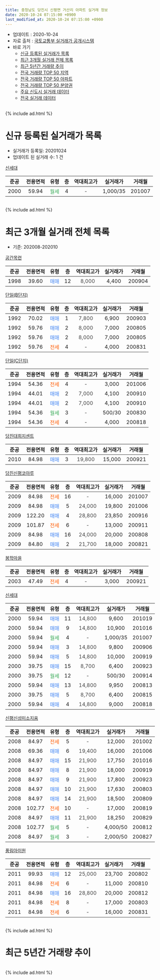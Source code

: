 ```yaml
---
title: 충청남도 당진시 신평면 거산리 아파트 실거래 정보
date: 2020-10-24 07:15:00 +0900
last_modified_at: 2020-10-24 07:15:00 +0900
---
```


* 업데이트 : 2020-10-24
* 자료 출처 : [국토교통부 실거래가 공개시스템](http://rt.molit.go.kr)
* 바로 가기
    * [신규 등록된 실거래가 목록](#신규-등록된-실거래가-목록)
    * [최근 3개월 실거래 전체 목록](#최근-3개월-실거래-전체-목록)
    * [최근 5년간 거래량 추이](#최근-5년간-거래량-추이)
    * [전국 거래량 TOP 50 지역](https://inasie.github.io/apt-trade-info/최근-3개월-전국에서-가장-거래가-많이-발생한-지역)
    * [전국 거래량 TOP 50 아파트](https://inasie.github.io/apt-trade-info/최근-3개월-전국에서-가장-거래가-많이-발생한-아파트)
    * [전국 거래량 TOP 50 분양권](https://inasie.github.io/apt-trade-info/최근-3개월-전국에서-가장-거래가-많이-발생한-분양권)
    * [주요 신도시 실거래 데이터](https://inasie.github.io/apt-trade-info/주요-신도시)
    * [전국 실거래 데이터](https://inasie.github.io/apt-trade-info/전국)
<br>
{% include ad.html %}
<br>

# 신규 등록된 실거래가 목록
* 실거래가 등록일: 20201024
* 업데이트 된 실거래 수: 1 건


[신세대](https://search.naver.com/search.naver?query=%EC%B6%A9%EC%B2%AD%EB%82%A8%EB%8F%84+%EB%8B%B9%EC%A7%84%EC%8B%9C+%EC%8B%A0%ED%8F%89%EB%A9%B4+%EA%B1%B0%EC%82%B0%EB%A6%AC+%EC%8B%A0%EC%84%B8%EB%8C%80)

|준공|전용면적|유형|층|역대최고가|실거래가|거래월|
|:---:|:---:|:---:|:---:|:---:|:---:|:---:|
|2000|59.94|<span style="color:#34a853">월세</span>|4|<span style="color:#444444">-</span>|1,000/35|201007|


<br>
{% include ad.html %}
<br>

# 최근 3개월 실거래 전체 목록
* 기준: 202008-202010


[공간목련](https://search.naver.com/search.naver?query=%EC%B6%A9%EC%B2%AD%EB%82%A8%EB%8F%84+%EB%8B%B9%EC%A7%84%EC%8B%9C+%EC%8B%A0%ED%8F%89%EB%A9%B4+%EA%B1%B0%EC%82%B0%EB%A6%AC+%EA%B3%B5%EA%B0%84%EB%AA%A9%EB%A0%A8)

|준공|전용면적|유형|층|역대최고가|실거래가|거래월|
|:---:|:---:|:---:|:---:|:---:|:---:|:---:|
|1998|39.60|<span style="color:#4285f3">매매</span>|12|<span style="color:#444444">8,000</span>|4,400|200904|

[단일(B단지)](https://search.naver.com/search.naver?query=%EC%B6%A9%EC%B2%AD%EB%82%A8%EB%8F%84+%EB%8B%B9%EC%A7%84%EC%8B%9C+%EC%8B%A0%ED%8F%89%EB%A9%B4+%EA%B1%B0%EC%82%B0%EB%A6%AC+%EB%8B%A8%EC%9D%BC%28B%EB%8B%A8%EC%A7%80%29)

|준공|전용면적|유형|층|역대최고가|실거래가|거래월|
|:---:|:---:|:---:|:---:|:---:|:---:|:---:|
|1992|70.02|<span style="color:#4285f3">매매</span>|1|<span style="color:#444444">7,800</span>|6,900|200903|
|1992|59.76|<span style="color:#4285f3">매매</span>|2|<span style="color:#444444">8,000</span>|7,000|200805|
|1992|59.76|<span style="color:#4285f3">매매</span>|2|<span style="color:#444444">8,000</span>|7,000|200805|
|1992|59.76|<span style="color:#ff5a00">전세</span>|4|<span style="color:#444444">-</span>|4,000|200831|

[단일(C단지)](https://search.naver.com/search.naver?query=%EC%B6%A9%EC%B2%AD%EB%82%A8%EB%8F%84+%EB%8B%B9%EC%A7%84%EC%8B%9C+%EC%8B%A0%ED%8F%89%EB%A9%B4+%EA%B1%B0%EC%82%B0%EB%A6%AC+%EB%8B%A8%EC%9D%BC%28C%EB%8B%A8%EC%A7%80%29)

|준공|전용면적|유형|층|역대최고가|실거래가|거래월|
|:---:|:---:|:---:|:---:|:---:|:---:|:---:|
|1994|54.36|<span style="color:#ff5a00">전세</span>|4|<span style="color:#444444">-</span>|3,000|201006|
|1994|44.01|<span style="color:#4285f3">매매</span>|2|<span style="color:#444444">7,000</span>|4,100|200910|
|1994|44.01|<span style="color:#4285f3">매매</span>|2|<span style="color:#444444">7,000</span>|4,100|200910|
|1994|54.36|<span style="color:#34a853">월세</span>|3|<span style="color:#444444">-</span>|500/30|200830|
|1994|54.36|<span style="color:#ff5a00">전세</span>|4|<span style="color:#444444">-</span>|4,000|200818|

[당진대희지센트](https://search.naver.com/search.naver?query=%EC%B6%A9%EC%B2%AD%EB%82%A8%EB%8F%84+%EB%8B%B9%EC%A7%84%EC%8B%9C+%EC%8B%A0%ED%8F%89%EB%A9%B4+%EA%B1%B0%EC%82%B0%EB%A6%AC+%EB%8B%B9%EC%A7%84%EB%8C%80%ED%9D%AC%EC%A7%80%EC%84%BC%ED%8A%B8)

|준공|전용면적|유형|층|역대최고가|실거래가|거래월|
|:---:|:---:|:---:|:---:|:---:|:---:|:---:|
|2010|84.98|<span style="color:#4285f3">매매</span>|3|<span style="color:#444444">19,800</span>|15,000|200921|

[당진신평코아루](https://search.naver.com/search.naver?query=%EC%B6%A9%EC%B2%AD%EB%82%A8%EB%8F%84+%EB%8B%B9%EC%A7%84%EC%8B%9C+%EC%8B%A0%ED%8F%89%EB%A9%B4+%EA%B1%B0%EC%82%B0%EB%A6%AC+%EB%8B%B9%EC%A7%84%EC%8B%A0%ED%8F%89%EC%BD%94%EC%95%84%EB%A3%A8)

|준공|전용면적|유형|층|역대최고가|실거래가|거래월|
|:---:|:---:|:---:|:---:|:---:|:---:|:---:|
|2009|84.98|<span style="color:#ff5a00">전세</span>|16|<span style="color:#444444">-</span>|16,000|201007|
|2009|84.98|<span style="color:#4285f3">매매</span>|5|<span style="color:#444444">24,000</span>|19,800|201006|
|2009|122.20|<span style="color:#4285f3">매매</span>|4|<span style="color:#444444">28,800</span>|23,850|200916|
|2009|101.87|<span style="color:#ff5a00">전세</span>|6|<span style="color:#444444">-</span>|13,000|200911|
|2009|84.98|<span style="color:#4285f3">매매</span>|16|<span style="color:#444444">24,000</span>|20,000|200808|
|2009|84.80|<span style="color:#4285f3">매매</span>|2|<span style="color:#444444">21,700</span>|18,000|200821|

[봉학마을](https://search.naver.com/search.naver?query=%EC%B6%A9%EC%B2%AD%EB%82%A8%EB%8F%84+%EB%8B%B9%EC%A7%84%EC%8B%9C+%EC%8B%A0%ED%8F%89%EB%A9%B4+%EA%B1%B0%EC%82%B0%EB%A6%AC+%EB%B4%89%ED%95%99%EB%A7%88%EC%9D%84)

|준공|전용면적|유형|층|역대최고가|실거래가|거래월|
|:---:|:---:|:---:|:---:|:---:|:---:|:---:|
|2003|47.49|<span style="color:#ff5a00">전세</span>|4|<span style="color:#444444">-</span>|3,000|200921|

[신세대](https://search.naver.com/search.naver?query=%EC%B6%A9%EC%B2%AD%EB%82%A8%EB%8F%84+%EB%8B%B9%EC%A7%84%EC%8B%9C+%EC%8B%A0%ED%8F%89%EB%A9%B4+%EA%B1%B0%EC%82%B0%EB%A6%AC+%EC%8B%A0%EC%84%B8%EB%8C%80)

|준공|전용면적|유형|층|역대최고가|실거래가|거래월|
|:---:|:---:|:---:|:---:|:---:|:---:|:---:|
|2000|59.94|<span style="color:#4285f3">매매</span>|11|<span style="color:#444444">14,800</span>|9,600|201019|
|2000|59.94|<span style="color:#4285f3">매매</span>|9|<span style="color:#444444">14,800</span>|10,900|201016|
|2000|59.94|<span style="color:#34a853">월세</span>|4|<span style="color:#444444">-</span>|1,000/35|201007|
|2000|59.94|<span style="color:#4285f3">매매</span>|3|<span style="color:#444444">14,800</span>|9,800|200906|
|2000|59.94|<span style="color:#4285f3">매매</span>|5|<span style="color:#444444">14,800</span>|10,000|200919|
|2000|39.75|<span style="color:#4285f3">매매</span>|15|<span style="color:#444444">8,700</span>|6,400|200923|
|2000|39.75|<span style="color:#34a853">월세</span>|12|<span style="color:#444444">-</span>|500/30|200914|
|2000|59.94|<span style="color:#4285f3">매매</span>|13|<span style="color:#444444">14,800</span>|9,950|200813|
|2000|39.75|<span style="color:#4285f3">매매</span>|5|<span style="color:#444444">8,700</span>|6,400|200815|
|2000|59.94|<span style="color:#4285f3">매매</span>|4|<span style="color:#444444">14,800</span>|9,000|200818|

[신평신성미소지움](https://search.naver.com/search.naver?query=%EC%B6%A9%EC%B2%AD%EB%82%A8%EB%8F%84+%EB%8B%B9%EC%A7%84%EC%8B%9C+%EC%8B%A0%ED%8F%89%EB%A9%B4+%EA%B1%B0%EC%82%B0%EB%A6%AC+%EC%8B%A0%ED%8F%89%EC%8B%A0%EC%84%B1%EB%AF%B8%EC%86%8C%EC%A7%80%EC%9B%80)

|준공|전용면적|유형|층|역대최고가|실거래가|거래월|
|:---:|:---:|:---:|:---:|:---:|:---:|:---:|
|2008|84.97|<span style="color:#ff5a00">전세</span>|5|<span style="color:#444444">-</span>|12,000|201002|
|2008|69.36|<span style="color:#4285f3">매매</span>|6|<span style="color:#444444">19,400</span>|16,000|201006|
|2008|84.97|<span style="color:#4285f3">매매</span>|15|<span style="color:#444444">21,900</span>|17,750|201016|
|2008|84.97|<span style="color:#4285f3">매매</span>|8|<span style="color:#444444">21,900</span>|18,000|200919|
|2008|84.97|<span style="color:#4285f3">매매</span>|9|<span style="color:#444444">21,900</span>|17,800|200923|
|2008|84.97|<span style="color:#4285f3">매매</span>|10|<span style="color:#444444">21,900</span>|17,630|200803|
|2008|84.97|<span style="color:#4285f3">매매</span>|14|<span style="color:#444444">21,900</span>|18,500|200809|
|2008|102.77|<span style="color:#ff5a00">전세</span>|10|<span style="color:#444444">-</span>|17,000|200819|
|2008|84.97|<span style="color:#4285f3">매매</span>|11|<span style="color:#444444">21,900</span>|18,250|200829|
|2008|102.77|<span style="color:#34a853">월세</span>|5|<span style="color:#444444">-</span>|4,000/50|200812|
|2008|84.97|<span style="color:#34a853">월세</span>|3|<span style="color:#444444">-</span>|2,000/50|200827|

[풍림아이원](https://search.naver.com/search.naver?query=%EC%B6%A9%EC%B2%AD%EB%82%A8%EB%8F%84+%EB%8B%B9%EC%A7%84%EC%8B%9C+%EC%8B%A0%ED%8F%89%EB%A9%B4+%EA%B1%B0%EC%82%B0%EB%A6%AC+%ED%92%8D%EB%A6%BC%EC%95%84%EC%9D%B4%EC%9B%90)

|준공|전용면적|유형|층|역대최고가|실거래가|거래월|
|:---:|:---:|:---:|:---:|:---:|:---:|:---:|
|2011|99.93|<span style="color:#4285f3">매매</span>|12|<span style="color:#444444">25,000</span>|23,700|200802|
|2011|84.98|<span style="color:#ff5a00">전세</span>|6|<span style="color:#444444">-</span>|11,000|200810|
|2011|84.98|<span style="color:#4285f3">매매</span>|16|<span style="color:#444444">28,800</span>|20,000|200812|
|2011|84.98|<span style="color:#ff5a00">전세</span>|8|<span style="color:#444444">-</span>|17,000|200803|
|2011|84.98|<span style="color:#ff5a00">전세</span>|6|<span style="color:#444444">-</span>|16,000|200831|


<br>
{% include ad.html %}
<br>

# 최근 5년간 거래량 추이


<div style="width:100%;">
    <canvas id="deal_progress" height="200"></canvas>
</div>

<script>
new Chart(document.getElementById("deal_progress"), {
    type: 'line',
    data: {
        labels: ['201510','201511','201512','201601','201602','201603','201604','201605','201606','201607','201608','201609','201610','201611','201612','201701','201702','201703','201704','201705','201706','201707','201708','201709','201710','201711','201712','201801','201802','201803','201804','201805','201806','201807','201808','201809','201810','201811','201812','201901','201902','201903','201904','201905','201906','201907','201908','201909','201910','201911','201912','202001','202002','202003','202004','202005','202006','202007','202008','202009','202010'],
        datasets: [{
            label: '매매',
            pointRadius: 1,
            data: [24, 15, 19, 15, 24, 33, 17, 14, 16, 6, 12, 14, 9, 15, 3, 3, 18, 15, 10, 14, 14, 12, 14, 11, 8, 12, 4, 12, 14, 15, 12, 18, 7, 8, 10, 12, 9, 13, 12, 12, 9, 10, 9, 11, 10, 15, 16, 10, 16, 15, 7, 14, 16, 11, 11, 9, 18, 15, 12, 11, 5],
            borderColor: "rgba(255, 201, 14, 1)",
            backgroundColor: "rgba(255, 201, 14, 0.5)",
            fill: false,
            lineTension: 0
        },{
            label: '전월세',
            pointRadius: 1,
            data: [27, 21, 14, 10, 12, 21, 12, 9, 9, 14, 11, 9, 12, 7, 13, 10, 15, 8, 9, 8, 5, 7, 10, 9, 7, 9, 8, 13, 6, 12, 9, 4, 7, 13, 2, 4, 7, 7, 6, 10, 8, 7, 6, 6, 5, 6, 5, 4, 12, 4, 8, 11, 8, 8, 5, 7, 12, 6, 9, 3, 4],
            borderColor: "rgba(0, 141, 185, 1)",
            backgroundColor: "rgba(0, 141, 185, 0.5)",
            fill: false,
            lineTension: 0
        }
        ]
    },
    options: {
        responsive: true,
        title: {
            display: false
        },
        tooltips: {
            mode: 'index',
            intersect: false
        },
        hover: {
            mode: 'nearest',
            intersect: true
        },
        scales: {
            xAxes: [{
                display: true,
                scaleLabel: {
                    display: true,
                    labelString: '년/월'
                }
            }],
            yAxes: [{
                display: true,
                ticks: {
                    suggestedMin: 0,
                },
                scaleLabel: {
                    display: true,
                    labelString: '실거래 수'
                }
            }]
        }
    }
});

</script>


<br>
{% include ad.html %}
<br>

